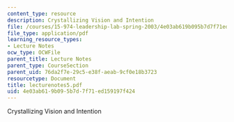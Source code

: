 ```yaml
---
content_type: resource
description: Crystallizing Vision and Intention
file: /courses/15-974-leadership-lab-spring-2003/4e03ab619b095b7d7f71ed159197f424_lecturenotes5.pdf
file_type: application/pdf
learning_resource_types:
- Lecture Notes
ocw_type: OCWFile
parent_title: Lecture Notes
parent_type: CourseSection
parent_uid: 76da2f7e-29c5-e38f-aeab-9cf0e18b3723
resourcetype: Document
title: lecturenotes5.pdf
uid: 4e03ab61-9b09-5b7d-7f71-ed159197f424
---
```

Crystallizing Vision and Intention

